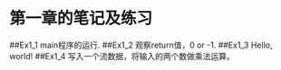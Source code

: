 # 第一章的笔记及练习
##Ex1_1
main程序的运行.
##Ex1_2
观察return值，0 or -1.
##Ex1_3
Hello, world!
##Ex1_4
写入一个流数据，将输入的两个数做乘法运算。
